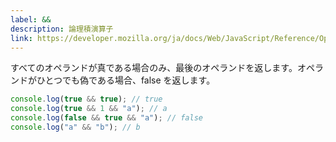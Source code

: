 ```yaml
---
label: &&
description: 論理積演算子
link: https://developer.mozilla.org/ja/docs/Web/JavaScript/Reference/Operators/Logical_AND
---
```


すべてのオペランドが真である場合のみ、最後のオペランドを返します。オペランドがひとつでも偽である場合、false を返します。

```typescript
console.log(true && true); // true
console.log(true && 1 && "a"); // a
console.log(false && true && "a"); // false
console.log("a" && "b"); // b
```
